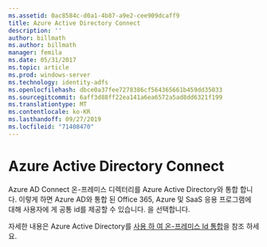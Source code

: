 ```yaml
---
ms.assetid: 0ac8584c-d0a1-4b87-a9e2-cee909dcaff9
title: Azure Active Directory Connect
description: ''
author: billmath
ms.author: billmath
manager: femila
ms.date: 05/31/2017
ms.topic: article
ms.prod: windows-server
ms.technology: identity-adfs
ms.openlocfilehash: dbce0a37fee7278386cf564365661b459dd35033
ms.sourcegitcommit: 6aff3d88ff22ea141a6ea6572a5ad8dd6321f199
ms.translationtype: MT
ms.contentlocale: ko-KR
ms.lasthandoff: 09/27/2019
ms.locfileid: "71408470"
---
```

# <a name="azure-active-directory-connect"></a>Azure Active Directory Connect


Azure AD Connect 온-프레미스 디렉터리를 Azure Active Directory와 통합 합니다. 이렇게 하면 Azure AD와 통합 된 Office 365, Azure 및 SaaS 응용 프로그램에 대해 사용자에 게 공통 id를 제공할 수 있습니다. 을 선택합니다.  
  
자세한 내용은 Azure Active Directory를 [사용 하 여 온-프레미스 Id 통합](https://azure.microsoft.com/documentation/articles/active-directory-aadconnect/)을 참조 하세요.  
  

